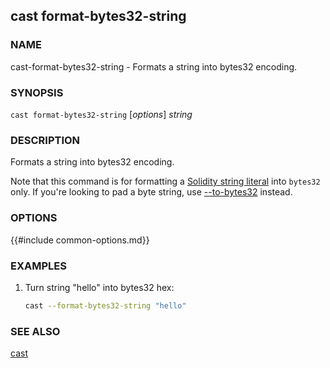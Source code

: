 ## cast format-bytes32-string

### NAME

cast-format-bytes32-string - Formats a string into bytes32 encoding.

### SYNOPSIS

``cast format-bytes32-string`` [*options*] *string*

### DESCRIPTION

Formats a string into bytes32 encoding.

Note that this command is for formatting a [Solidity string literal](https://docs.soliditylang.org/en/v0.8.16/types.html#string-literals-and-types) into `bytes32` only. If you're looking to pad a byte string, use [--to-bytes32](./cast-to-bytes32.md) instead.

### OPTIONS

{{#include common-options.md}}

### EXAMPLES

1. Turn string "hello" into bytes32 hex:
    ```sh
    cast --format-bytes32-string "hello"
    ```

### SEE ALSO

[cast](./cast.md)
